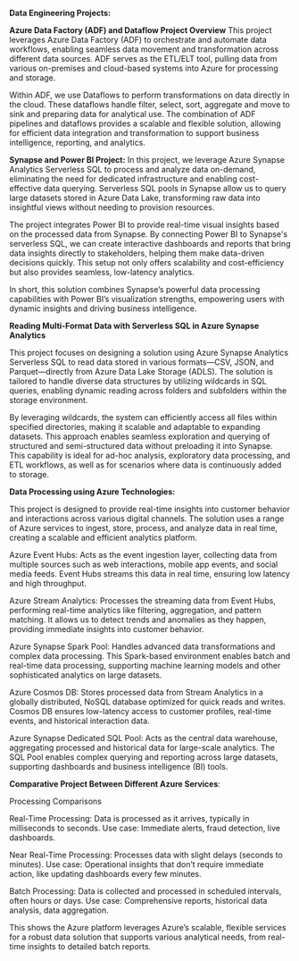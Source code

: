 **Data Engineering Projects:**


**Azure Data Factory (ADF) and Dataflow Project Overview**
This project leverages Azure Data Factory (ADF) to orchestrate and automate data workflows, enabling seamless data movement and transformation across different data sources. ADF serves as the ETL/ELT tool, pulling data from various on-premises and cloud-based systems into Azure for processing and storage.

Within ADF, we use Dataflows to perform transformations on data directly in the cloud. These dataflows handle filter, select, sort, aggregate and move to sink and preparing data for analytical use. The combination of ADF pipelines and dataflows provides a scalable and flexible solution, allowing for efficient data integration and transformation to support business intelligence, reporting, and analytics.


**Synapse and Power BI Project:**
In this project, we leverage Azure Synapse Analytics Serverless SQL to process and analyze data on-demand, eliminating the need for dedicated infrastructure and enabling cost-effective data querying. Serverless SQL pools in Synapse allow us to query large datasets stored in Azure Data Lake, transforming raw data into insightful views without needing to provision resources.

The project integrates Power BI to provide real-time visual insights based on the processed data from Synapse. By connecting Power BI to Synapse's serverless SQL, we can create interactive dashboards and reports that bring data insights directly to stakeholders, helping them make data-driven decisions quickly. This setup not only offers scalability and cost-efficiency but also provides seamless, low-latency analytics.

In short, this solution combines Synapse’s powerful data processing capabilities with Power BI’s visualization strengths, empowering users with dynamic insights and driving business intelligence.


**Reading Multi-Format Data with Serverless SQL in Azure Synapse Analytics**

This project focuses on designing a solution using Azure Synapse Analytics Serverless SQL to read data stored in various formats—CSV, JSON, and Parquet—directly from Azure Data Lake Storage (ADLS). The solution is tailored to handle diverse data structures by utilizing wildcards in SQL queries, enabling dynamic reading across folders and subfolders within the storage environment.

By leveraging wildcards, the system can efficiently access all files within specified directories, making it scalable and adaptable to expanding datasets. This approach enables seamless exploration and querying of structured and semi-structured data without preloading it into Synapse. This capability is ideal for ad-hoc analysis, exploratory data processing, and ETL workflows, as well as for scenarios where data is continuously added to storage.


**Data Processing using Azure Technologies:** 

This project is designed to provide real-time insights into customer behavior and interactions across various digital channels. The solution uses a range of Azure services to ingest, store, process, and analyze data in real time, creating a scalable and efficient analytics platform.

Azure Event Hubs: Acts as the event ingestion layer, collecting data from multiple sources such as web interactions, mobile app events, and social media feeds. Event Hubs streams this data in real time, ensuring low latency and high throughput.

Azure Stream Analytics: Processes the streaming data from Event Hubs, performing real-time analytics like filtering, aggregation, and pattern matching. It allows us to detect trends and anomalies as they happen, providing immediate insights into customer behavior.

Azure Synapse Spark Pool: Handles advanced data transformations and complex data processing. This Spark-based environment enables batch and real-time data processing, supporting machine learning models and other sophisticated analytics on large datasets.

Azure Cosmos DB: Stores processed data from Stream Analytics in a globally distributed, NoSQL database optimized for quick reads and writes. Cosmos DB ensures low-latency access to customer profiles, real-time events, and historical interaction data.

Azure Synapse Dedicated SQL Pool: Acts as the central data warehouse, aggregating processed and historical data for large-scale analytics. The SQL Pool enables complex querying and reporting across large datasets, supporting dashboards and business intelligence (BI) tools.


**Comparative Project Between Different Azure Services**: 

Processing Comparisons

Real-Time Processing:
Data is processed as it arrives, typically in milliseconds to seconds.
Use case: Immediate alerts, fraud detection, live dashboards.

Near Real-Time Processing:
Processes data with slight delays (seconds to minutes).
Use case: Operational insights that don’t require immediate action, like updating dashboards every few minutes.

Batch Processing:
Data is collected and processed in scheduled intervals, often hours or days.
Use case: Comprehensive reports, historical data analysis, data aggregation.

This shows the Azure platform leverages Azure’s scalable, flexible services for a robust data solution that supports various analytical needs, from real-time insights to detailed batch reports.
